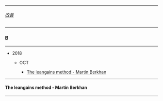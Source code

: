 
---

###### [改善](https://github.com/ttltrk/0C/blob/master/README.MD)

---

### B

---

* 2018

  * OCT
  
    * <a href='leangains_mb'>The leangains method - Martin Berkhan</a>

---

<h4 id='leangains_mb'>The leangains method - Martin Berkhan</h4>

---
